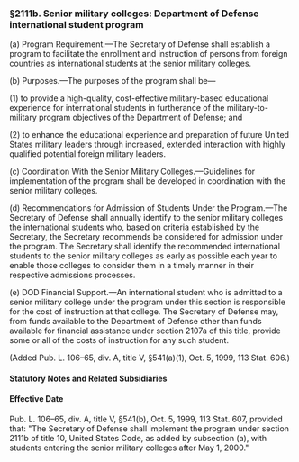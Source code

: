 ### §2111b. Senior military colleges: Department of Defense international student program ###

(a) Program Requirement.—The Secretary of Defense shall establish a program to facilitate the enrollment and instruction of persons from foreign countries as international students at the senior military colleges.

(b) Purposes.—The purposes of the program shall be—

(1) to provide a high-quality, cost-effective military-based educational experience for international students in furtherance of the military-to-military program objectives of the Department of Defense; and

(2) to enhance the educational experience and preparation of future United States military leaders through increased, extended interaction with highly qualified potential foreign military leaders.

(c) Coordination With the Senior Military Colleges.—Guidelines for implementation of the program shall be developed in coordination with the senior military colleges.

(d) Recommendations for Admission of Students Under the Program.—The Secretary of Defense shall annually identify to the senior military colleges the international students who, based on criteria established by the Secretary, the Secretary recommends be considered for admission under the program. The Secretary shall identify the recommended international students to the senior military colleges as early as possible each year to enable those colleges to consider them in a timely manner in their respective admissions processes.

(e) DOD Financial Support.—An international student who is admitted to a senior military college under the program under this section is responsible for the cost of instruction at that college. The Secretary of Defense may, from funds available to the Department of Defense other than funds available for financial assistance under section 2107a of this title, provide some or all of the costs of instruction for any such student.

(Added Pub. L. 106–65, div. A, title V, §541(a)(1), Oct. 5, 1999, 113 Stat. 606.)

#### **Statutory Notes and Related Subsidiaries** ####

#### Effective Date ####

Pub. L. 106–65, div. A, title V, §541(b), Oct. 5, 1999, 113 Stat. 607, provided that: "The Secretary of Defense shall implement the program under section 2111b of title 10, United States Code, as added by subsection (a), with students entering the senior military colleges after May 1, 2000."